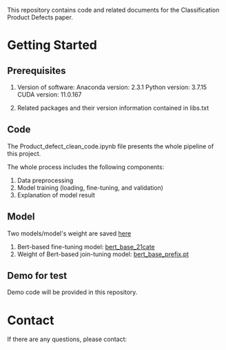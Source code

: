 This repository contains code and related documents for the Classification Product Defects paper.

# Getting Started

## Prerequisites

1. Version of software:
Anaconda version: 2.3.1
Python version: 3.7.15
CUDA version: 11.0.167

2. Related packages and their version information contained in libs.txt

## Code

The Product_defect_clean_code.ipynb file presents the whole pipeline of this project. 

The whole process includes the following components:
1. Data preprocessing
2. Model training (loading, fine-tuning, and validation)
3. Explanation of model result 

## Model

Two models/model's weight are saved [here](https://drive.google.com/drive/folders/1wqiBd_-5pn3tRm5W27kZlB9wztk41F5U?usp=drive_link)
1. Bert-based fine-tuning model: [bert_base_21cate](https://drive.google.com/drive/folders/1AI7sttjr67IcwaFA0Z0XHyA8BnSCAOej?usp=drive_link)
2. Weight of Bert-based join-tuning model: [bert_base_prefix.pt](https://drive.google.com/file/d/1bm-D33-vFT0ArKTxsF1hXAsLXDaXNX-U/view?usp=drive_link)

## Demo for test

Demo code will be provided in this repository.



# Contact
If there are any questions, please contact:
